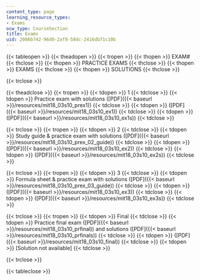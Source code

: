```yaml
---
content_type: page
learning_resource_types:
- Exams
ocw_type: CourseSection
title: Exams
uid: 2086b742-96d0-2af8-58dc-2416db71c10b
---
```


{{< tableopen >}}
{{< theadopen >}}
{{< tropen >}}
{{< thopen >}}
EXAM#
{{< thclose >}}
{{< thopen >}}
PRACTICE EXAMS
{{< thclose >}}
{{< thopen >}}
EXAMS
{{< thclose >}}
{{< thopen >}}
SOLUTIONS
{{< thclose >}}

{{< trclose >}}

{{< theadclose >}}
{{< tropen >}}
{{< tdopen >}}
1
{{< tdclose >}}
{{< tdopen >}}
Practice exam with solutions ([PDF]({{< baseurl >}}/resources/mit18_03s10_prex1))
{{< tdclose >}}
{{< tdopen >}}
([PDF]({{< baseurl >}}/resources/mit18_03s10_ex1))
{{< tdclose >}}
{{< tdopen >}}
([PDF]({{< baseurl >}}/resources/mit18_03s10_ex1s))
{{< tdclose >}}

{{< trclose >}}
{{< tropen >}}
{{< tdopen >}}
2
{{< tdclose >}}
{{< tdopen >}}
Study guide & practice exam with solutions ([PDF]({{< baseurl >}}/resources/mit18_03s10_prex_02_guide))
{{< tdclose >}}
{{< tdopen >}}
([PDF]({{< baseurl >}}/resources/mit18_03s10_ex2))
{{< tdclose >}}
{{< tdopen >}}
([PDF]({{< baseurl >}}/resources/mit18_03s10_ex2s))
{{< tdclose >}}

{{< trclose >}}
{{< tropen >}}
{{< tdopen >}}
3
{{< tdclose >}}
{{< tdopen >}}
Formula sheet & practice exam with solutions ([PDF]({{< baseurl >}}/resources/mit18_03s10_prex_03_guide))
{{< tdclose >}}
{{< tdopen >}}
([PDF]({{< baseurl >}}/resources/mit18_03s10_ex3))
{{< tdclose >}}
{{< tdopen >}}
([PDF]({{< baseurl >}}/resources/mit18_03s10_ex3s))
{{< tdclose >}}

{{< trclose >}}
{{< tropen >}}
{{< tdopen >}}
Final
{{< tdclose >}}
{{< tdopen >}}
Practice final exam ([PDF]({{< baseurl >}}/resources/mit18_03s10_prfinal)) and solutions ([PDF]({{< baseurl >}}/resources/mit18_03s10_prfinals))
{{< tdclose >}}
{{< tdopen >}}
([PDF]({{< baseurl >}}/resources/mit18_03s10_final))
{{< tdclose >}}
{{< tdopen >}}
\[Solution not available\]
{{< tdclose >}}

{{< trclose >}}

{{< tableclose >}}